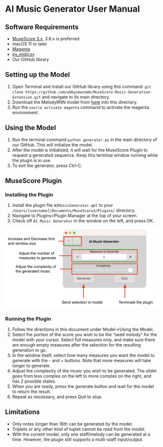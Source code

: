 # AI Music Generator User Manual

## Software Requirements
* [MuseScore 3.x](https://musescore.org/en/3.6.2), 3.6.x is preferred
* macOS 11 or later
* [Magenta](https://github.com/magenta/magenta/blob/main/README.md)
* [py_midicsv](https://pypi.org/project/py-midicsv/)
* Our GitHub library

## Setting up the Model
1. Open Terminal and install our GitHub library using this command: `git clone https://github.com/abbynewcomb/MuseScore-Music-Generation-Extension.git` and navigate to its main directory. 
2. Download the MelodyRNN model from [here](http://download.magenta.tensorflow.org/models/basic_rnn.mag) into this directory. 
3. Run the `source activate magenta` command to activate the magenta environment.

## Using the Model
1. Run the terminal command `python generator.py` in the main directory of our GitHub. This will initialize the model. 
2. After the model is initialized, it will wait for the MuseScore Plugin to request a generated sequence. Keep this terminal window running while the plugin is in use.
3. To exit the generator, press Ctrl-C. 

## MuseScore Plugin

### Installing the Plugin
1. Install the plugin file `AIMusicGenerator.qml` to your `/Users/[username]/Documents/MuseScore3/Plugins/` directory.
2. Navigate to Plugins>Plugin Manager at the top of your screen.
3. Check off `AI Music Generator` in the window on the left, and press OK.

![Plugin Window](PluginWindow.png)

### Running the Plugin
1. Follow the directions in this document under Model→Using the Model.
2. Select the portion of the score you wish to be the “seed melody” for the model with your cursor. Select full measures only, and make sure there are enough empty measures after the selection for the resulting generation to go.
3. In the window itself, select how many measures you want the model to generate with the - and + buttons. Note that more measures will take longer to generate.
4. Adjust the complexity of the music you wish to be generated. The slider goes from less complex on the left to more complex on the right, and has 2 possible states.
5. When you are ready, press the generate button and wait for the model to return the result.
6. Repeat as necessary, and press Quit to stop.

## Limitations
* Only notes longer than 16th can be generated by the model.
* Triplets or any other kind of tuplet cannot be read from the model.
* With the current model, only one staff/melody can be generated at a time. However, the plugin still supports a multi-staff input/output.
